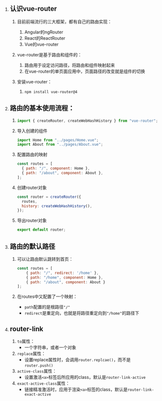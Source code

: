 1. ## 认识vue-router

   1. 目前前端流行的三大框架，都有自己的路由实现：

      1. Angular的ngRouter
      2. React的ReactRouter
      3. Vue的vue-router

   2. vue-router是基于路由和组件的：

      1. 路由用于设定访问路径，将路由和组件映射起来
      2. 在vue-router的单页面应用中，页面路径的改变就是组件的切换

   3. 安装vue-router：

      1. `npm install vue-router@4`
      
      

2. ## 路由的基本使用流程：

      1. ```js
         import { createRouter, createWebHashHistory } from "vue-router";
         ```

      2. 导入创建的组件

         ```js
         import Home from "../pages/Home.vue";
         import About from "../pages/About.vue";
         ```

      3. 配置路由的映射

         ```javascript
         const routes = [
           { path: "/", component: Home },
           { path: "/about", component: About },
         ];
         ```

      4. 创建router对象

         ```javascript
         const router = createRouter({
           routes,
           history: createWebHashHistory(),
         });
         ```

      5. 导出router对象

         ```js
         export default router;
         ```

      
      
      
3. ## 路由的默认路径

      1. 可以让路由默认跳转到首页：

            ```js
            const routes = [
            	{ path: "/", redirect: '/home' },
            	{ path: "/home", component: Home },
            	{ path: "/about", component: About }
            ];
            ```

      2. 在routes中又配置了一个映射：

            - `path`配置的是根路径`"/"`
            - `redirect`是重定向，也就是将路径重定向到`"/home"`的路径下

      

4. ## router-link

      1. `to`属性：
            - 一个字符串，或者一个对象
      2. `replace`属性：
            - 设置replace属性时，会调用`router.replcae()`，而不是`router.push()`
      3. `active-class`属性：
            - 设置激活`<a>`标签后所应用的class，默认是`router-link-active`
      4. `exact-active-class`属性：
            - 链接精准激活时，应用于渲染`<a>`标签的class，默认是`router-link-exact-active`

